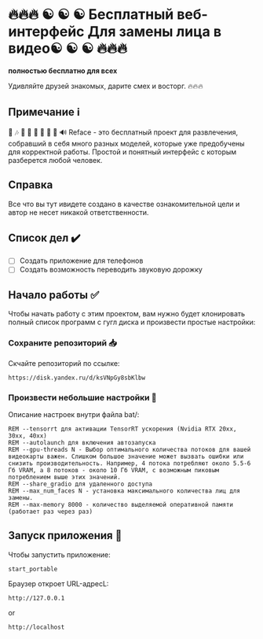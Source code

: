 # 🔥🔥🔥 ☯ ☯ ☯ Бесплатный веб-интерфейс Для замены лица в видео☯ ☯ ☯ 🔥🔥🔥
<strong>полностью бесплатно для всех</strong> 

Удивляйте друзей знакомых, дарите смех и восторг. 🔥🔥🔥



## Примечание ℹ️ 
<p>
🎵 🎶 🎷 🎸 🎹 🎺 🎻 🎼 🔊 Reface - это бесплатный проект для развлечения, собравший в себя много разных моделей, которые уже предобучены для корректной работы. Простой и понятный интерфейс с которым разберется любой человек.
</p>

## Справка
Все что вы тут ивидете создано в качестве ознакомительной цели и автор не несет никакой ответственности.
##

## Список дел ✔️


- [ ] Создать приложение для телефонов
- [ ] Создать возможность переводить звуковую дорожку

## Начало работы :white_check_mark:  
Чтобы начать работу с этим проектом, вам нужно будет клонировать полный список программ с гугл диска и произвести простые настройки: 
  
### Сохраните репозиторий :inbox_tray:
Скчайте репозиторий по ссылке:  

```
https://disk.yandex.ru/d/ksVNpGy8sbKlbw
```

### Произвести небольшие настройки :wrench: 
Описание настроек внутри файла bat/:
```
REM --tensorrt для активации TensorRT ускорения (Nvidia RTX 20xx, 30xx, 40xx)
REM --autolaunch для включения автозапуска
REM --gpu-threads N - Выбор оптимального количества потоков для вашей видеокарты важен. Слишком большое значение может вызвать ошибки или снизить производительность. Например, 4 потока потребляют около 5.5-6 Гб VRAM, а 8 потоков - около 10 Гб VRAM, с возможным пиковым потреблением выше этих значений.
REM --share_gradio для удаленного доступа
REM --max_num_faces N - установка максимального количества лиц для замены. 
REM --max-memory 8000 - количество выделяемой оперативной памяти (работает раз через раз)
```

## Запуск приложения :rocket:
Чтобы запустить приложение:
```
start_portable
```

Браузер откроет URL-адресL:
```
http://127.0.0.1
```
or
```
http://localhost
```

